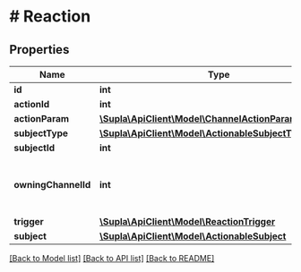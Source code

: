 # # Reaction

## Properties

Name | Type | Description | Notes
------------ | ------------- | ------------- | -------------
**id** | **int** | Identifier | [optional]
**actionId** | **int** |  | [optional]
**actionParam** | [**\Supla\ApiClient\Model\ChannelActionParams**](ChannelActionParams.md) |  | [optional]
**subjectType** | [**\Supla\ApiClient\Model\ActionableSubjectTypeNames**](ActionableSubjectTypeNames.md) |  | [optional]
**subjectId** | **int** |  | [optional]
**owningChannelId** | **int** | ID of the channel that this reaction belongs to. | [optional]
**trigger** | [**\Supla\ApiClient\Model\ReactionTrigger**](ReactionTrigger.md) |  | [optional]
**subject** | [**\Supla\ApiClient\Model\ActionableSubject**](ActionableSubject.md) |  | [optional]

[[Back to Model list]](../../README.md#models) [[Back to API list]](../../README.md#endpoints) [[Back to README]](../../README.md)

